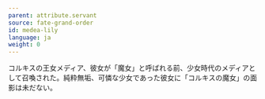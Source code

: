 ```yaml
---
parent: attribute.servant
source: fate-grand-order
id: medea-lily
language: ja
weight: 0
---
```


コルキスの王女メディア、彼女が「魔女」と呼ばれる前、少女時代のメディアとして召喚された。純粋無垢、可憐な少女であった彼女に「コルキスの魔女」の面影は未だない。
